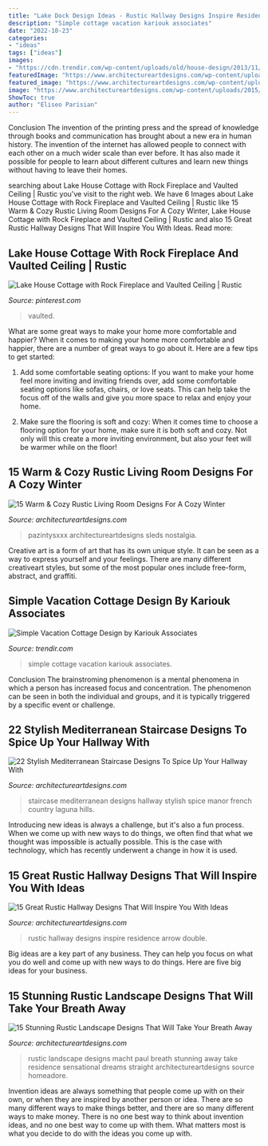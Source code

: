 ```yaml
---
title: "Lake Dock Design Ideas - Rustic Hallway Designs Inspire Residence Arrow Double"
description: "Simple cottage vacation kariouk associates"
date: "2022-10-23"
categories:
- "ideas"
tags: ["ideas"]
images:
- "https://cdn.trendir.com/wp-content/uploads/old/house-design/2013/11/06/simple-vacation-cottage-design-kariouk-associates-1-site.jpg"
featuredImage: "https://www.architectureartdesigns.com/wp-content/uploads/2015/07/22-Stylish-Mediterranean-Staircase-Designs-To-Spice-Up-Your-Hallway-With-10.jpg"
featured_image: "https://www.architectureartdesigns.com/wp-content/uploads/2015/07/22-Stylish-Mediterranean-Staircase-Designs-To-Spice-Up-Your-Hallway-With-10.jpg"
image: "https://www.architectureartdesigns.com/wp-content/uploads/2015/07/22-Stylish-Mediterranean-Staircase-Designs-To-Spice-Up-Your-Hallway-With-10.jpg"
ShowToc: true
author: "Eliseo Parisian"
---
```



Conclusion
The invention of the printing press and the spread of knowledge through books and communication has brought about a new era in human history. The invention of the internet has allowed people to connect with each other on a much wider scale than ever before. It has also made it possible for people to learn about different cultures and learn new things without having to leave their homes.

	

		
searching about Lake House Cottage with Rock Fireplace and Vaulted Ceiling | Rustic you've visit to the right web. We have 6 Images about Lake House Cottage with Rock Fireplace and Vaulted Ceiling | Rustic like 15 Warm &amp; Cozy Rustic Living Room Designs For A Cozy Winter, Lake House Cottage with Rock Fireplace and Vaulted Ceiling | Rustic and also 15 Great Rustic Hallway Designs That Will Inspire You With Ideas. Read more:
		
    
## Lake House Cottage With Rock Fireplace And Vaulted Ceiling | Rustic

<img loading=lazy src="https://i.pinimg.com/736x/af/4a/88/af4a881bb7d8ef79b9f2d5216043f40c.jpg" onerror="this.onerror=null;this.src='https://tse4.mm.bing.net/th?id=OIP.lkidfKjF1PsTWrlZQmmHtwHaLH&amp;pid=15.1';" alt="Lake House Cottage with Rock Fireplace and Vaulted Ceiling | Rustic">

_Source: pinterest.com_

>vaulted. 

	

What are some great ways to make your home more comfortable and happier?
When it comes to making your home more comfortable and happier, there are a number of great ways to go about it. Here are a few tips to get started:
1. Add some comfortable seating options: If you want to make your home feel more inviting and inviting friends over, add some comfortable seating options like sofas, chairs, or love seats. This can help take the focus off of the walls and give you more space to relax and enjoy your home.

2. Make sure the flooring is soft and cozy: When it comes time to choose a flooring option for your home, make sure it is both soft and cozy. Not only will this create a more inviting environment, but also your feet will be warmer while on the floor!


    
## 15 Warm &amp; Cozy Rustic Living Room Designs For A Cozy Winter

<img loading=lazy src="https://www.architectureartdesigns.com/wp-content/uploads/2014/12/15-Warm-Cozy-Rustic-Living-Room-Designs-For-A-Cozy-Winter-2.jpg" onerror="this.onerror=null;this.src='https://tse1.mm.bing.net/th?id=OIP.q6lMTJN5gqvd8bGCN7zVUQHaLH&amp;pid=15.1';" alt="15 Warm &amp; Cozy Rustic Living Room Designs For A Cozy Winter">

_Source: architectureartdesigns.com_

>pazintysxxx architectureartdesigns sleds nostalgia. 

	

Creative art is a form of art that has its own unique style. It can be seen as a way to express yourself and your feelings. There are many different creativeart styles, but some of the most popular ones include free-form, abstract, and graffiti.

    
## Simple Vacation Cottage Design By Kariouk Associates

<img loading=lazy src="https://cdn.trendir.com/wp-content/uploads/old/house-design/2013/11/06/simple-vacation-cottage-design-kariouk-associates-1-site.jpg" onerror="this.onerror=null;this.src='https://tse2.mm.bing.net/th?id=OIP.Z5no551Ipjov51S8uy73hAHaFj&amp;pid=15.1';" alt="Simple Vacation Cottage Design by Kariouk Associates">

_Source: trendir.com_

>simple cottage vacation kariouk associates. 

	

Conclusion
The brainstroming phenomenon is a mental phenomena in which a person has increased focus and concentration. The phenomenon can be seen in both the individual and groups, and it is typically triggered by a specific event or challenge.

    
## 22 Stylish Mediterranean Staircase Designs To Spice Up Your Hallway With

<img loading=lazy src="https://www.architectureartdesigns.com/wp-content/uploads/2015/07/22-Stylish-Mediterranean-Staircase-Designs-To-Spice-Up-Your-Hallway-With-10.jpg" onerror="this.onerror=null;this.src='https://tse3.mm.bing.net/th?id=OIP.FV50xwHGJDDggSS5gsgz4gHaLI&amp;pid=15.1';" alt="22 Stylish Mediterranean Staircase Designs To Spice Up Your Hallway With">

_Source: architectureartdesigns.com_

>staircase mediterranean designs hallway stylish spice manor french country laguna hills. 

	

Introducing new ideas is always a challenge, but it's also a fun process. When we come up with new ways to do things, we often find that what we thought was impossible is actually possible. This is the case with technology, which has recently underwent a change in how it is used. 

    
## 15 Great Rustic Hallway Designs That Will Inspire You With Ideas

<img loading=lazy src="https://www.architectureartdesigns.com/wp-content/uploads/2016/09/15-Great-Rustic-Hallway-Designs-That-Will-Inspire-You-With-Ideas-4.jpg" onerror="this.onerror=null;this.src='https://tse3.mm.bing.net/th?id=OIP.WainB6-xbWySwCfDCKxknAHaLH&amp;pid=15.1';" alt="15 Great Rustic Hallway Designs That Will Inspire You With Ideas">

_Source: architectureartdesigns.com_

>rustic hallway designs inspire residence arrow double. 

	

Big ideas are a key part of any business. They can help you focus on what you do well and come up with new ways to do things. Here are five big ideas for your business.

    
## 15 Stunning Rustic Landscape Designs That Will Take Your Breath Away

<img loading=lazy src="https://www.architectureartdesigns.com/wp-content/uploads/2016/10/15-Stunning-Rustic-Landscape-Designs-That-Will-Take-Your-Breath-Away-9-630x946.jpg" onerror="this.onerror=null;this.src='https://tse4.mm.bing.net/th?id=OIP.QdqsCQ0WPR1pvVtu9LNAuwHaLH&amp;pid=15.1';" alt="15 Stunning Rustic Landscape Designs That Will Take Your Breath Away">

_Source: architectureartdesigns.com_

>rustic landscape designs macht paul breath stunning away take residence sensational dreams straight architectureartdesigns source homeadore. 

	

Invention ideas are always something that people come up with on their own, or when they are inspired by another person or idea. There are so many different ways to make things better, and there are so many different ways to make money. There is no one best way to think about invention ideas, and no one best way to come up with them. What matters most is what you decide to do with the ideas you come up with.

